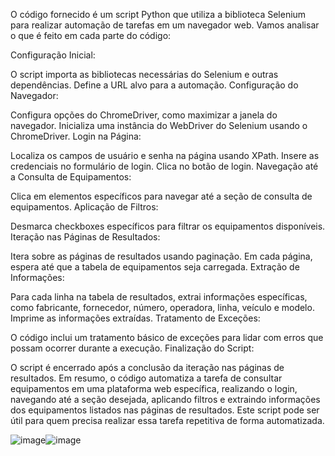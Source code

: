 O código fornecido é um script Python que utiliza a biblioteca Selenium para realizar automação de tarefas em um navegador web. Vamos analisar o que é feito em cada parte do código:

Configuração Inicial:

O script importa as bibliotecas necessárias do Selenium e outras dependências.
Define a URL alvo para a automação.
Configuração do Navegador:

Configura opções do ChromeDriver, como maximizar a janela do navegador.
Inicializa uma instância do WebDriver do Selenium usando o ChromeDriver.
Login na Página:

Localiza os campos de usuário e senha na página usando XPath.
Insere as credenciais no formulário de login.
Clica no botão de login.
Navegação até a Consulta de Equipamentos:

Clica em elementos específicos para navegar até a seção de consulta de equipamentos.
Aplicação de Filtros:

Desmarca checkboxes específicos para filtrar os equipamentos disponíveis.
Iteração nas Páginas de Resultados:

Itera sobre as páginas de resultados usando paginação.
Em cada página, espera até que a tabela de equipamentos seja carregada.
Extração de Informações:

Para cada linha na tabela de resultados, extrai informações específicas, como fabricante, fornecedor, número, operadora, linha, veículo e modelo.
Imprime as informações extraídas.
Tratamento de Exceções:

O código inclui um tratamento básico de exceções para lidar com erros que possam ocorrer durante a execução.
Finalização do Script:

O script é encerrado após a conclusão da iteração nas páginas de resultados.
Em resumo, o código automatiza a tarefa de consultar equipamentos em uma plataforma web específica, realizando o login, navegando até a seção desejada, aplicando filtros e extraindo informações dos equipamentos listados nas páginas de resultados. Este script pode ser útil para quem precisa realizar essa tarefa repetitiva de forma automatizada.


![image](https://github.com/Bruno-Luiz-CNR/Projeto-Relatorio-Siger/assets/115126390/4b122019-a024-478c-93c3-fe4487ac7f7c)![image](https://github.com/Bruno-Luiz-CNR/Projeto-Relatorio-Siger/assets/115126390/d19321c0-60e5-45a4-af90-1236c5441709)




